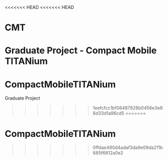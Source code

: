 <<<<<<< HEAD
<<<<<<< HEAD
# CMT
Graduate Project - Compact Mobile TITANium
=======
# CompactMobileTITANium
Graduate Project
>>>>>>> 1eefcfcc1bf06487928b0456e3e66d33d1a96cd5
=======
# CompactMobileTITANium
>>>>>>> 0ffdae490d4adaf3da9e09da211b685f6812a0e2
